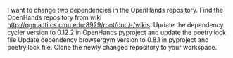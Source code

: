 I want to change two dependencies in the OpenHands repository.
Find the OpenHands repository from wiki http://ogma.lti.cs.cmu.edu:8929/root/doc/-/wikis.
Update the dependency cycler version to 0.12.2 in OpenHands pyproject and update the poetry.lock file
Update dependency browsergym version to 0.8.1 in pyproject and poetry.lock file.
Clone the newly changed repository to your workspace.